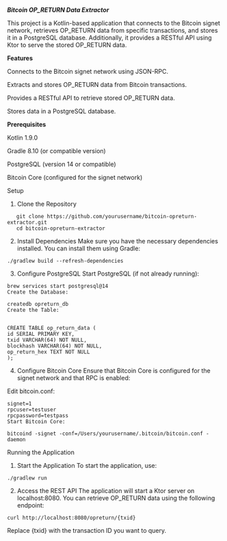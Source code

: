 ***Bitcoin OP_RETURN Data Extractor***

This project is a Kotlin-based application that connects to the Bitcoin signet network, retrieves OP_RETURN data from specific transactions, and stores it in a PostgreSQL database. Additionally, it provides a RESTful API using Ktor to serve the stored OP_RETURN data.

**Features**

Connects to the Bitcoin signet network using JSON-RPC.

Extracts and stores OP_RETURN data from Bitcoin transactions.

Provides a RESTful API to retrieve stored OP_RETURN data.

Stores data in a PostgreSQL database.

**Prerequisites**

Kotlin 1.9.0

Gradle 8.10 (or compatible version)

PostgreSQL (version 14 or compatible)

Bitcoin Core (configured for the signet network)

Setup
1. Clone the Repository
````
   git clone https://github.com/yourusername/bitcoin-opreturn-extractor.git
   cd bitcoin-opreturn-extractor
````
2. Install Dependencies
   Make sure you have the necessary dependencies installed. You can install them using Gradle:

````
./gradlew build --refresh-dependencies
````

3. Configure PostgreSQL
   Start PostgreSQL (if not already running):

````
brew services start postgresql@14
Create the Database:

createdb opreturn_db
Create the Table:
````

````

CREATE TABLE op_return_data (
id SERIAL PRIMARY KEY,
txid VARCHAR(64) NOT NULL,
blockhash VARCHAR(64) NOT NULL,
op_return_hex TEXT NOT NULL
);

````
4. Configure Bitcoin Core
   Ensure that Bitcoin Core is configured for the signet network and that RPC is enabled:

Edit bitcoin.conf:

````
signet=1
rpcuser=testuser
rpcpassword=testpass
Start Bitcoin Core:
````

````bitcoind -signet -conf=/Users/yourusername/.bitcoin/bitcoin.conf -daemon````

Running the Application
1. Start the Application
   To start the application, use:

```
./gradlew run
```

2. Access the REST API
   The application will start a Ktor server on localhost:8080. You can retrieve OP_RETURN data using the following endpoint:


```curl http://localhost:8080/opreturn/{txid}```

Replace {txid} with the transaction ID you want to query.